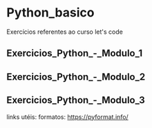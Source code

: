 # Python_basico

Exercícios referentes ao curso let's code

## Exercicios_Python_-_Modulo_1

## Exercicios_Python_-_Modulo_2

## Exercicios_Python_-_Modulo_3


links utéis:
formatos: https://pyformat.info/
